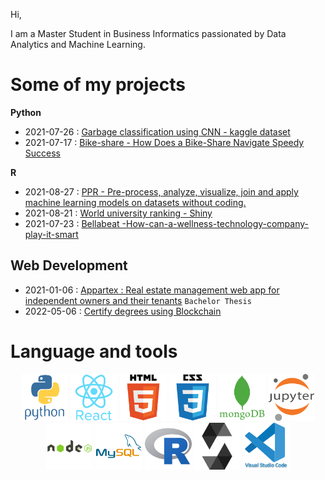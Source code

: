 Hi,

I am a Master Student in Business Informatics passionated by Data Analytics and Machine Learning. 

# Some of my projects #


**Python**
  - 2021-07-26 : [Garbage classification using CNN - kaggle dataset](https://github.com/KesThav/Data_science_projects/tree/main/2021_07_26_Garbage_classification)
  - 2021-07-17 : [Bike-share - How Does a Bike-Share Navigate Speedy Success](https://github.com/KesThav/Data_analytics_case_studies/tree/main/2021_07_17_Bike_share)

**R**
- 2021-08-27 : [PPR - Pre-process, analyze, visualize, join and apply machine learning models on datasets without coding.](https://github.com/KesThav/pre_process_R)
- 2021-08-21 : [World university ranking - Shiny](https://github.com/KesThav/World_university_ranking_shiny)
- 2021-07-23 : [Bellabeat -How-can-a-wellness-technology-company-play-it-smart](https://github.com/KesThav/Data_analytics_case_studies/tree/main/2021_07_23_Bellabeat)

## **Web Development** ##

- 2021-01-06 : [Appartex : Real estate management web app for independent owners and their tenants](https://github.com/KesThav/Appartex) `Bachelor Thesis`
- 2022-05-06 : [Certify degrees using Blockchain](https://github.com/KesThav/UniCertify)

# Language and tools #
<p align="center">
<img src="https://raw.githubusercontent.com/devicons/devicon/9f4f5cdb393299a81125eb5127929ea7bfe42889/icons/python/python-original-wordmark.svg" alt="Python" height="75" > 
<img src="https://raw.githubusercontent.com/devicons/devicon/9f4f5cdb393299a81125eb5127929ea7bfe42889/icons/react/react-original-wordmark.svg" alt="ReactJS" height="75">
<img src="https://raw.githubusercontent.com/devicons/devicon/9f4f5cdb393299a81125eb5127929ea7bfe42889/icons/html5/html5-original-wordmark.svg" alt="HTML5" height="75">
<img src="https://raw.githubusercontent.com/devicons/devicon/9f4f5cdb393299a81125eb5127929ea7bfe42889/icons/css3/css3-original-wordmark.svg" alt="CSS3" height="75">
<img src="https://raw.githubusercontent.com/devicons/devicon/9f4f5cdb393299a81125eb5127929ea7bfe42889/icons/mongodb/mongodb-plain-wordmark.svg" alt="MongoDB" height="75">
<img src="https://raw.githubusercontent.com/devicons/devicon/9f4f5cdb393299a81125eb5127929ea7bfe42889/icons/jupyter/jupyter-original-wordmark.svg" alt="MongoDB" height="75">
<img src="https://raw.githubusercontent.com/devicons/devicon/9f4f5cdb393299a81125eb5127929ea7bfe42889/icons/nodejs/nodejs-original-wordmark.svg" alt="NodeJS" height="75">
<img src="https://raw.githubusercontent.com/devicons/devicon/9f4f5cdb393299a81125eb5127929ea7bfe42889/icons/mysql/mysql-original-wordmark.svg" alt="MySQL" height="75">
<img src="https://raw.githubusercontent.com/devicons/devicon/9f4f5cdb393299a81125eb5127929ea7bfe42889/icons/r/r-original.svg" alt="R" height="75">
<img src="https://raw.githubusercontent.com/devicons/devicon/1119b9f84c0290e0f0b38982099a2bd027a48bf1/icons/solidity/solidity-original.svg" alt="solidity" height="75">
<img src="https://raw.githubusercontent.com/devicons/devicon/9f4f5cdb393299a81125eb5127929ea7bfe42889/icons/vscode/vscode-original-wordmark.svg" alt="VSCode" height="75">
</p>
